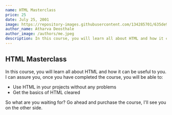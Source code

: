 ```yaml
---
name: HTML Masterclass
price: 25
date: July 25, 2001
image: https://repository-images.githubusercontent.com/134285701/635de980-586d-11ea-9220-1a3211239c30
author_name: Atharva Deosthale
author_image: /authors/me.jpeg
description: In this course, you will learn all about HTML and how it can be useful to you. I can assure you, once you have completed the course, you will be able to use HTML in your projects without any problems and get the basics of HTML cleared
---
```


## HTML Masterclass

In this course, you will learn all about HTML and how it can be useful to you. I can assure you, once you have completed the course, you will be able to:

- Use HTML in your projects without any problems
- Get the basics of HTML cleared

So what are you waiting for? Go ahead and purchase the course, I'll see you on the other side.
